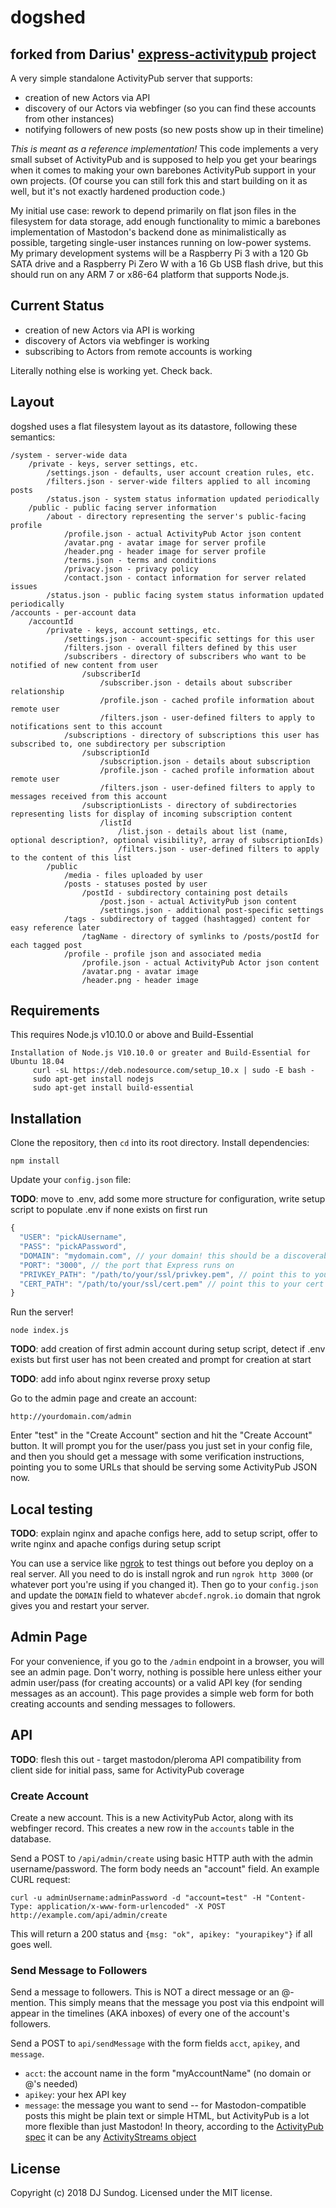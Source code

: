 # dogshed
## forked from Darius' [express-activitypub](https://github.com/dariusk/express-activitypub) project

A very simple standalone ActivityPub server that supports:

* creation of new Actors via API
* discovery of our Actors via webfinger (so you can find these accounts from other instances)
* notifying followers of new posts (so new posts show up in their timeline)

_This is meant as a reference implementation!_ This code implements a very small subset of ActivityPub and is supposed to help you get your bearings when it comes to making your own barebones ActivityPub support in your own projects. (Of course you can still fork this and start building on it as well, but it's not exactly hardened production code.)

My initial use case: rework to depend primarily on flat json files in the filesystem for data storage, add enough functionality to mimic a barebones implementation of Mastodon's backend done as minimalistically as possible, targeting single-user instances running on low-power systems. My primary development systems will be a Raspberry Pi 3 with a 120 Gb SATA drive and a Raspberry Pi Zero W with a 16 Gb USB flash drive, but this should run on any ARM 7 or x86-64 platform that supports Node.js.

## Current Status

* creation of new Actors via API is working
* discovery of Actors via webfinger is working
* subscribing to Actors from remote accounts is working

Literally nothing else is working yet. Check back.

## Layout

dogshed uses a flat filesystem layout as its datastore, following these semantics:

```
/system - server-wide data
    /private - keys, server settings, etc.
        /settings.json - defaults, user account creation rules, etc.
        /filters.json - server-wide filters applied to all incoming posts
        /status.json - system status information updated periodically
    /public - public facing server information
        /about - directory representing the server's public-facing profile
            /profile.json - actual ActivityPub Actor json content
            /avatar.png - avatar image for server profile
            /header.png - header image for server profile
            /terms.json - terms and conditions
            /privacy.json - privacy policy
            /contact.json - contact information for server related issues
        /status.json - public facing system status information updated periodically
/accounts - per-account data
    /accountId
        /private - keys, account settings, etc.
            /settings.json - account-specific settings for this user
            /filters.json - overall filters defined by this user
            /subscribers - directory of subscribers who want to be notified of new content from user
                /subscriberId
                    /subscriber.json - details about subscriber relationship
                    /profile.json - cached profile information about remote user
                    /filters.json - user-defined filters to apply to notifications sent to this account
            /subscriptions - directory of subscriptions this user has subscribed to, one subdirectory per subscription
                /subscriptionId
                    /subscription.json - details about subscription
                    /profile.json - cached profile information about remote user
                    /filters.json - user-defined filters to apply to messages received from this account
                /subscriptionLists - directory of subdirectories representing lists for display of incoming subscription content
                    /listId
                        /list.json - details about list (name, optional description?, optional visibility?, array of subscriptionIds)
                        /filters.json - user-defined filters to apply to the content of this list
        /public
            /media - files uploaded by user
            /posts - statuses posted by user
                /postId - subdirectory containing post details
                    /post.json - actual ActivityPub json content
                    /settings.json - additional post-specific settings
            /tags - subdirectory of tagged (hashtagged) content for easy reference later
                /tagName - directory of symlinks to /posts/postId for each tagged post
            /profile - profile json and associated media
                /profile.json - actual ActivityPub Actor json content
                /avatar.png - avatar image
                /header.png - header image

```

## Requirements

This requires Node.js v10.10.0 or above and Build-Essential

````
Installation of Node.js V10.10.0 or greater and Build-Essential for Ubuntu 18.04
     curl -sL https://deb.nodesource.com/setup_10.x | sudo -E bash -
     sudo apt-get install nodejs
     sudo apt-get install build-essential
````



## Installation

Clone the repository, then `cd` into its root directory. Install dependencies:

`npm install`

Update your `config.json` file:

**TODO**: move to .env, add some more structure for configuration, write setup script to populate .env if none exists on first run

```js
{
  "USER": "pickAUsername",
  "PASS": "pickAPassword",
  "DOMAIN": "mydomain.com", // your domain! this should be a discoverable domain of some kind like "example.com"
  "PORT": "3000", // the port that Express runs on
  "PRIVKEY_PATH": "/path/to/your/ssl/privkey.pem", // point this to your private key you got from Certbot or similar
  "CERT_PATH": "/path/to/your/ssl/cert.pem" // point this to your cert you got from Certbot or similar
}
```

Run the server!

`node index.js`

**TODO**: add creation of first admin account during setup script, detect if .env exists but first user has not been created and prompt for creation at start

**TODO**: add info about nginx reverse proxy setup

Go to the admin page and create an account:

`http://yourdomain.com/admin`

Enter "test" in the "Create Account" section and hit the "Create Account" button. It will prompt you for the user/pass you just set in your config file, and then you should get a message with some verification instructions, pointing you to some URLs that should be serving some ActivityPub JSON now.

## Local testing

**TODO**: explain nginx and apache configs here, add to setup script, offer to write nginx and apache configs during setup script

You can use a service like [ngrok](https://ngrok.com/) to test things out before you deploy on a real server. All you need to do is install ngrok and run `ngrok http 3000` (or whatever port you're using if you changed it). Then go to your `config.json` and update the `DOMAIN` field to whatever `abcdef.ngrok.io` domain that ngrok gives you and restart your server.

## Admin Page

For your convenience, if you go to the `/admin` endpoint in a browser, you will see an admin page. Don't worry, nothing is possible here unless either your admin user/pass (for creating accounts) or a valid API key (for sending messages as an account). This page provides a simple web form for both creating accounts and sending messages to followers.

## API

**TODO**: flesh this out - target mastodon/pleroma API compatibility from client side for initial pass, same for ActivityPub coverage

### Create Account

Create a new account. This is a new ActivityPub Actor, along with its webfinger record. This creates a new row in the `accounts` table in the database.

Send a POST to `/api/admin/create` using basic HTTP auth with the admin username/password. The form body needs an "account" field. An example CURL request:

```
curl -u adminUsername:adminPassword -d "account=test" -H "Content-Type: application/x-www-form-urlencoded" -X POST http://example.com/api/admin/create
```

This will return a 200 status and `{msg: "ok", apikey: "yourapikey"}` if all goes well.

### Send Message to Followers

Send a message to followers. This is NOT a direct message or an @-mention. This simply means that the message you post via this endpoint will appear in the timelines (AKA inboxes) of every one of the account's followers.

Send a POST to `api/sendMessage` with the form fields `acct`, `apikey`, and `message`.

* `acct`: the account name in the form "myAccountName" (no domain or @'s needed)
* `apikey`: your hex API key
* `message`: the message you want to send -- for Mastodon-compatible posts this might be plain text or simple HTML, but ActivityPub is a lot more flexible than just Mastodon! In theory, according to the [ActivityPub spec](https://www.w3.org/TR/activitypub/#create-activity-outbox) it can be any [ActivityStreams object](https://www.w3.org/TR/activitystreams-core/#object)

## License

Copyright (c) 2018 DJ Sundog. Licensed under the MIT license.

